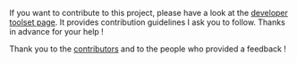 If you want to contribute to this project, please have a look at the [developer toolset page](https://github.com/QualInsight/qualinsight-developer-toolset). It provides contribution guidelines I ask you to follow. Thanks in advance for your help !

Thank you to the [contributors](https://github.com/QualInsight/qualinsight-plugins-sonarqube-badges/graphs/contributors) and to the people who provided a feedback !
